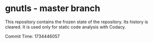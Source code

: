 # gnutls - master branch

This repository contains the frozen state of the repository.
Its history is cleared. It is used only for static code
analysis with Codacy.

Commit Time: 1734446057
